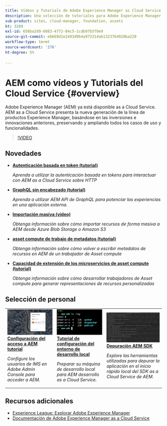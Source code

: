```yaml
---
title: Vídeos y Tutorials de Adobe Experience Manager as Cloud Service
description: Una colección de tutoriales para Adobe Experience Manager (AEM) as a Cloud Service
sub-product: sites, cloud-manager, foundation, assets
kt: 3289
exl-id: 650ba2d9-6083-4772-84c5-1cdb97b5f0e9
source-git-commit: eb669d1e2493d9b4a973314ab1323764920ba220
workflow-type: tm+mt
source-wordcount: '276'
ht-degree: 5%

---
```


# AEM como vídeos y Tutorials del Cloud Service {#overview}

Adobe Experience Manager (AEM) ya está disponible as a Cloud Service. AEM as a Cloud Service presenta la nueva generación de la línea de productos Experience Manager, basándose en las inversiones e innovaciones anteriores, preservando y ampliando todos los casos de uso y funcionalidades.

>[!VIDEO](https://video.tv.adobe.com/v/31085/?quality=12&learn=on)

## Novedades

* **[Autenticación basada en token (tutorial)](https://experienceleague.adobe.com/docs/experience-manager-learn/getting-started-with-aem-headless/authentication/overview.html)**

   *Aprenda a utilizar la autenticación basada en tokens para interactuar con AEM as a Cloud Service sobre HTTP*

* **[GraphQL sin encabezado (tutorial)](https://experienceleague.adobe.com/docs/experience-manager-learn/getting-started-with-aem-headless/graphql/overview.html)**

   *Aprenda a utilizar AEM API de GraphQL para potenciar las experiencias en una aplicación externa.*

* **[Importación masiva (vídeo)](./migration/bulk-import.md)**

   *Obtenga información sobre cómo importar recursos de forma masiva a AEM desde Azure Blob Storage o Amazon S3*

* **[asset compute de trabajo de metadatos (tutorial)](./asset-compute/advanced/metadata.md)**

   *Obtenga información sobre cómo volver a escribir metadatos de recursos en AEM de un trabajador de Asset compute*

* **[Capacidad de extensión de los microservicios de asset compute (tutorial)](./asset-compute/overview.md)**

   *Obtenga información sobre cómo desarrollar trabajadores de Asset compute para generar representaciones de recursos personalizadas*

## Selección de personal

<table>
   <td>
      <a href="./accessing/overview.md">
      <img alt="Configuración del acceso a AEM as a Cloud Service" src="./assets/overview/staff-pick__accessing.png"/>
      </a>
      <div>
         <a href="./accessing/overview.md">
         <strong>Configuración del acceso a AEM tutorial</strong>
         </a>
      </div>
      <p>
         <em>Configure los usuarios de IMS en Adobe Admin Console para acceder a AEM.</em>
      <p>
   </td>   
   <td>
      <a href="./local-development-environment/overview.md">
      <img alt="Tutorial sobre configuración del entorno de desarrollo local" src="./assets/overview/staff-pick__local-development-environment-set-up.png"/>
      </a>
      <div>
         <a href="./local-development-environment/overview.md">
         <strong>Tutorial de configuración del entorno de desarrollo local</strong>
         </a>
      </div>
      <p>
         <em>Preparar su máquina de desarrollo local para AEM desarrollo as a Cloud Service.</em>
      <p>
   </td>   
   <td>
      <a href="./debugging/aem-sdk-local-quickstart/overview.md">
      <img alt="Depuración AEM inicio rápido local del SDK" src="./assets/overview/staff-pick__debugging.png"/>
      </a>
      <div>
         <a href="./debugging/aem-sdk-local-quickstart/overview.md">
         <strong>Depuración AEM SDK</strong>
         </a>
      </div>
      <p>
         <em>Explore las herramientas utilizadas para depurar la aplicación en el inicio rápido local del SDK as a Cloud Service de AEM.</em>
      <p>
   </td>
</table>

## Recursos adicionales

* [Experience League: Explorar Adobe Experience Manager](https://experienceleague.adobe.com/#recommended/solutions/experience-manager)
* [Documentación de Adobe Experience Manager as a Cloud Service](https://experienceleague.adobe.com/docs/experience-manager-cloud-service/landing/home.html)
